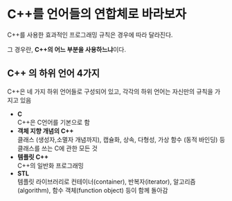 # C++를 언어들의 연합체로 바라보자

C++를 사용한 효과적인 프로그래밍 규칙은 경우에 따라 달라진다.

그 경우란, **C++의 어느 부분을 사용하느냐**이다.



## C++ 의 하위 언어 4가지

C++은 네 가지 하위 언어들로 구성되어 있고, 각각의 하위 언어는 자신만의 규칙을 가지고 있음

- **C**  
  C++은 C언어를 기본으로 함
- **객체 지향 개념의 C++**  
  클래스 (생성자,소멸자 개념까지), 캡슐화, 상속, 다형성, 가상 함수 (동적 바인딩) 등 클래스를 쓰는 C에 관한 모든 것
- **템플릿 C++**  
  C++의 일반화 프로그래밍
- **STL**  
  템플릿 라이브러리로 컨테이너(container), 반복자(iterator), 알고리즘(algorithm), 함수 객체(function object) 등이 함께 돌아감

